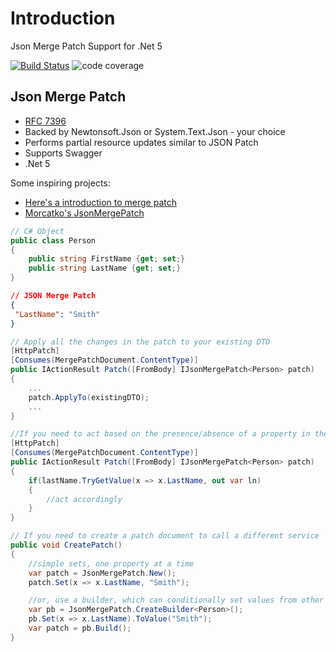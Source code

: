 # Introduction 
Json Merge Patch Support for .Net 5

[![Build Status](https://dev.azure.com/matthewethomas/Public%20Projects/_apis/build/status/JsonMergePatch?branchName=master)](https://dev.azure.com/matthewethomas/Public%20Projects/_build/latest?definitionId=13&branchName=master)
![code coverage](https://img.shields.io/azure-devops/coverage/matthewethomas/Public%2520Projects/13?style=flat-square)

## Json Merge Patch
- [RFC 7396](https://tools.ietf.org/html/rfc7396)
- Backed by Newtonsoft.Json or System.Text.Json - your choice
- Performs partial resource updates similar to JSON Patch
- Supports Swagger
- .Net 5

Some inspiring projects:
- [Here's a introduction to merge patch](http://blog.primarilysoftware.com/2019/json-merge-patch-dot-net/)
- [Morcatko's JsonMergePatch](https://github.com/Morcatko/Morcatko.AspNetCore.JsonMergePatch)

``` C#
// C# Object
public class Person
{
    public string FirstName {get; set;}
    public string LastName {get; set;}
}
```

``` JSON
// JSON Merge Patch
{
 "LastName": "Smith"
}
```

``` C#
// Apply all the changes in the patch to your existing DTO
[HttpPatch]
[Consumes(MergePatchDocument.ContentType)]
public IActionResult Patch([FromBody] IJsonMergePatch<Person> patch)
{
    ...
    patch.ApplyTo(existingDTO);
    ...
}
```

``` C#
//If you need to act based on the presence/absence of a property in the patch
[HttpPatch]
[Consumes(MergePatchDocument.ContentType)]
public IActionResult Patch([FromBody] IJsonMergePatch<Person> patch)
{
    if(lastName.TryGetValue(x => x.LastName, out var ln)
    {
        //act accordingly
    }
}
```

``` C#
// If you need to create a patch document to call a different service
public void CreatePatch()
{
    //simple sets, one property at a time
    var patch = JsonMergePatch.New();
    patch.Set(x => x.LastName, "Smith");

    //or, use a builder, which can conditionally set values from other merge patchess
    var pb = JsonMergePatch.CreateBuilder<Person>();
    pb.Set(x => x.LastName).ToValue("Smith");
    var patch = pb.Build();
}
```